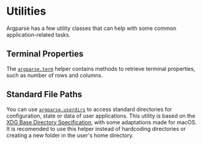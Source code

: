 # Utilities

Argparse has a few utility classes that can help with some common
application-related tasks.

## Terminal Properties

The [`argparse.term`](./javadoc/api/argparse/term$.html) helper contains methods
to retrieve terminal properties, such as number of rows and columns.

## Standard File Paths

You can use [`argparse.userdirs`](./javadoc/api/argparse/userdirs$.html) to
access standard directories for configuration, state or data of user
applications. This utility is based on the [XDG Base Directory
Specification](https://specifications.freedesktop.org/basedir-spec/basedir-spec-latest.html),
with some adaptations made for macOS. It is recomended to use this helper
instead of hardcoding directories or creating a new folder in the user's home
directory.
